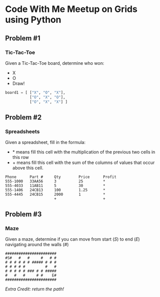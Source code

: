 # Code With Me Meetup on Grids using Python

## Problem #1

### Tic-Tac-Toe

Given a Tic-Tac-Toe board, determine who won:

- X
- O
- Draw!

```Python
board1 = [ ["X", "O", "X"],
           ["O", "X", "O"],
           ["O", "X", "X"] ]
```

## Problem #2

### Spreadsheets

Given a spreadsheet, fill in the formula:

- \* means fill this cell with the multiplication of the previous two cells in this row
- \+ means fill this cell with the sum of the columns of values that occur above this cell.

```Text
Phone      Part #     Qty        Price      Profit
555-1000   33AA56     3          25         *
555-4033   11AB11     5          30         *
555-1406   24CB13     100        1.25       *
555-4445   24CB15     2000       1          *
                      +                     +
```

## Problem #3

### Maze

Given a maze, determine if you can move from start (_S_) to end (_E_) navigating around the walls (_#_)

```Text
#######################
#S#   #   #     #   # #
# # # # # # ##### # # #
# # # # #         #   #
# # # # # ### # # #####
#   #   #     # #    E#
#######################
```

_Extra Credit: return the path!_